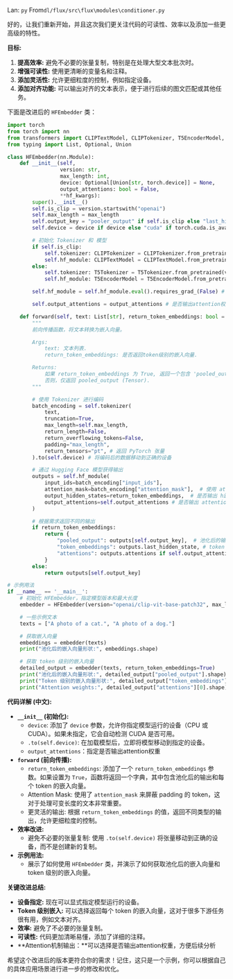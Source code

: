 Lan: `py` From`dl/flux/src\flux\modules\conditioner.py`

好的，让我们重新开始，并且这次我们更关注代码的可读性、效率以及添加一些更高级的特性。

**目标:**

1.  **提高效率:** 避免不必要的张量复制，特别是在处理大型文本批次时。
2.  **增强可读性:** 使用更清晰的变量名和注释。
3.  **添加灵活性:** 允许更细粒度的控制，例如指定设备。
4.  **添加对齐功能:** 可以输出对齐的文本表示，便于进行后续的图文匹配或其他任务。

下面是改进后的 `HFEmbedder` 类：

```python
import torch
from torch import nn
from transformers import CLIPTextModel, CLIPTokenizer, T5EncoderModel, T5Tokenizer
from typing import List, Optional, Union

class HFEmbedder(nn.Module):
    def __init__(self,
                 version: str,
                 max_length: int,
                 device: Optional[Union[str, torch.device]] = None,
                 output_attentions: bool = False,
                 **hf_kwargs):
        super().__init__()
        self.is_clip = version.startswith("openai")
        self.max_length = max_length
        self.output_key = "pooler_output" if self.is_clip else "last_hidden_state"
        self.device = device if device else "cuda" if torch.cuda.is_available() else "cpu" # 默认使用cuda，如果可用

        # 初始化 Tokenizer 和 模型
        if self.is_clip:
            self.tokenizer: CLIPTokenizer = CLIPTokenizer.from_pretrained(version, max_length=max_length)
            self.hf_module: CLIPTextModel = CLIPTextModel.from_pretrained(version, **hf_kwargs).to(self.device)
        else:
            self.tokenizer: T5Tokenizer = T5Tokenizer.from_pretrained(version, max_length=max_length)
            self.hf_module: T5EncoderModel = T5EncoderModel.from_pretrained(version, **hf_kwargs).to(self.device)

        self.hf_module = self.hf_module.eval().requires_grad_(False) # 设置为评估模式，禁用梯度

        self.output_attentions = output_attentions # 是否输出attention权重

    def forward(self, text: List[str], return_token_embeddings: bool = False) -> Union[Tensor, dict]:
        """
        前向传播函数，将文本转换为嵌入向量。

        Args:
            text: 文本列表.
            return_token_embeddings: 是否返回token级别的嵌入向量.

        Returns:
            如果 return_token_embeddings 为 True, 返回一个包含 'pooled_output' 和 'token_embeddings' 的字典.
            否则，仅返回 pooled_output (Tensor).
        """

        # 使用 Tokenizer 进行编码
        batch_encoding = self.tokenizer(
            text,
            truncation=True,
            max_length=self.max_length,
            return_length=False,
            return_overflowing_tokens=False,
            padding="max_length",
            return_tensors="pt", # 返回 PyTorch 张量
        ).to(self.device) # 将编码后的数据移动到正确的设备

        # 通过 Hugging Face 模型获得输出
        outputs = self.hf_module(
            input_ids=batch_encoding["input_ids"],
            attention_mask=batch_encoding["attention_mask"],  # 使用 attention mask
            output_hidden_states=return_token_embeddings,  # 是否输出 hidden states
            output_attentions=self.output_attentions # 是否输出 attention weights
        )

        # 根据需求返回不同的输出
        if return_token_embeddings:
            return {
                "pooled_output": outputs[self.output_key],  # 池化后的输出
                "token_embeddings": outputs.last_hidden_state, # token 级别的嵌入向量
                "attentions": outputs.attentions if self.output_attentions else None # attention weights
            }
        else:
            return outputs[self.output_key]

# 示例用法
if __name__ == '__main__':
    # 初始化 HFEmbedder，指定模型版本和最大长度
    embedder = HFEmbedder(version="openai/clip-vit-base-patch32", max_length=77, device="cpu", output_attentions=True)  # 强制使用 CPU

    # 一些示例文本
    texts = ["A photo of a cat.", "A photo of a dog."]

    # 获取嵌入向量
    embeddings = embedder(texts)
    print("池化后的嵌入向量形状:", embeddings.shape)

    # 获取 token 级别的嵌入向量
    detailed_output = embedder(texts, return_token_embeddings=True)
    print("池化后的嵌入向量形状:", detailed_output["pooled_output"].shape)
    print("Token 级别的嵌入向量形状:", detailed_output["token_embeddings"].shape)
    print("Attention weights:", detailed_output["attentions"][0].shape) # 查看第一层的attention weights
```

**代码详解 (中文):**

*   **`__init__` (初始化):**
    *   `device`:  添加了 `device` 参数，允许你指定模型运行的设备（CPU 或 CUDA）。如果未指定，它会自动检测 CUDA 是否可用。
    *   `.to(self.device)`:  在加载模型后，立即将模型移动到指定的设备。
    *   `output_attentions`：指定是否输出attention权重
*   **`forward` (前向传播):**
    *   `return_token_embeddings`: 添加了一个 `return_token_embeddings` 参数。如果设置为 `True`，函数将返回一个字典，其中包含池化后的输出和每个 token 的嵌入向量。
    *   Attention Mask: 使用了 `attention_mask` 来屏蔽 padding 的 token，这对于处理可变长度的文本非常重要。
    *   更灵活的输出: 根据 `return_token_embeddings` 的值，返回不同类型的输出，允许更细粒度的控制。
*   **效率改进:**
    *   避免不必要的张量复制: 使用 `.to(self.device)` 将张量移动到正确的设备，而不是创建新的复制。
*   **示例用法:**
    *   展示了如何使用 `HFEmbedder` 类，并演示了如何获取池化后的嵌入向量和 token 级别的嵌入向量。

**关键改进总结:**

*   **设备指定:**  现在可以显式指定模型运行的设备。
*   **Token 级别嵌入:** 可以选择返回每个 token 的嵌入向量，这对于很多下游任务很有用，例如文本对齐。
*   **效率:**  避免了不必要的张量复制。
*   **可读性:**  代码更加清晰易懂，添加了详细的注释。
*   **Attention机制输出：**可以选择是否输出attention权重，方便后续分析

希望这个改进后的版本更符合你的需求！记住，这只是一个示例，你可以根据自己的具体应用场景进行进一步的修改和优化。
